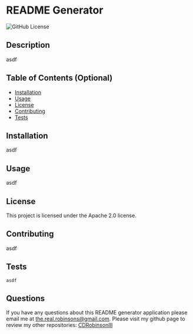 # README Generator
![GitHub License](https://img.shields.io/badge/License-Apache_2.0-blue) 

## Description 
asdf

## Table of Contents (Optional)
* [Installation](#installation)
* [Usage](#usage)
* [License](#license)
* [Contributing](#contributing)
* [Tests](#tests)

## Installation
asdf

## Usage 
asdf

## License
This project is licensed under the Apache 2.0 license.

## Contributing
asdf

## Tests
```
asdf
```

## Questions
If you have any questions about this README generator application please email me at the.real.robinsons@gmail.com.
Please visit my github page to review my other repositories: [CDRobinsonIII](https://github.com/CDRobinsonIII)

